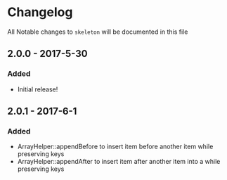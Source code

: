 # Changelog
All Notable changes to `skeleton` will be documented in this file

## 2.0.0 - 2017-5-30

### Added
- Initial release!

## 2.0.1 - 2017-6-1

### Added
- ArrayHelper::appendBefore to insert item before another item while preserving keys
- ArrayHelper::appendAfter to insert item after another item into a while preserving keys